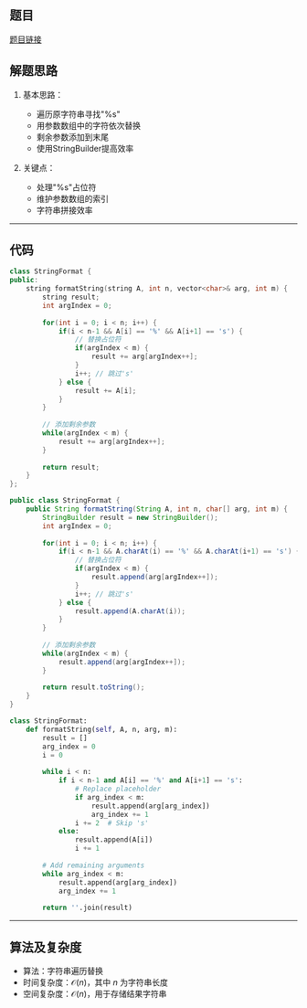 ## 题目
[题目链接](https://www.nowcoder.com/practice/f094aed769d84cf3b799033c82fc1bf6?tpId=182&tqId=26016&sourceUrl=/exam/oj&channenl=wgithub&fromPut=wgithub)

## 解题思路

1. 基本思路：
   - 遍历原字符串寻找"%s"
   - 用参数数组中的字符依次替换
   - 剩余参数添加到末尾
   - 使用StringBuilder提高效率

2. 关键点：
   - 处理"%s"占位符
   - 维护参数数组的索引
   - 字符串拼接效率

---

## 代码

```cpp []
class StringFormat {
public:
    string formatString(string A, int n, vector<char>& arg, int m) {
        string result;
        int argIndex = 0;
        
        for(int i = 0; i < n; i++) {
            if(i < n-1 && A[i] == '%' && A[i+1] == 's') {
                // 替换占位符
                if(argIndex < m) {
                    result += arg[argIndex++];
                }
                i++; // 跳过's'
            } else {
                result += A[i];
            }
        }
        
        // 添加剩余参数
        while(argIndex < m) {
            result += arg[argIndex++];
        }
        
        return result;
    }
};
```

```java []
public class StringFormat {
    public String formatString(String A, int n, char[] arg, int m) {
        StringBuilder result = new StringBuilder();
        int argIndex = 0;
        
        for(int i = 0; i < n; i++) {
            if(i < n-1 && A.charAt(i) == '%' && A.charAt(i+1) == 's') {
                // 替换占位符
                if(argIndex < m) {
                    result.append(arg[argIndex++]);
                }
                i++; // 跳过's'
            } else {
                result.append(A.charAt(i));
            }
        }
        
        // 添加剩余参数
        while(argIndex < m) {
            result.append(arg[argIndex++]);
        }
        
        return result.toString();
    }
}
```

```python []
class StringFormat:
    def formatString(self, A, n, arg, m):
        result = []
        arg_index = 0
        i = 0
        
        while i < n:
            if i < n-1 and A[i] == '%' and A[i+1] == 's':
                # Replace placeholder
                if arg_index < m:
                    result.append(arg[arg_index])
                    arg_index += 1
                i += 2  # Skip 's'
            else:
                result.append(A[i])
                i += 1
        
        # Add remaining arguments
        while arg_index < m:
            result.append(arg[arg_index])
            arg_index += 1
        
        return ''.join(result)
```

---

## 算法及复杂度
- 算法：字符串遍历替换
- 时间复杂度：$\mathcal{O}(n)$，其中 $n$ 为字符串长度
- 空间复杂度：$\mathcal{O}(n)$，用于存储结果字符串
